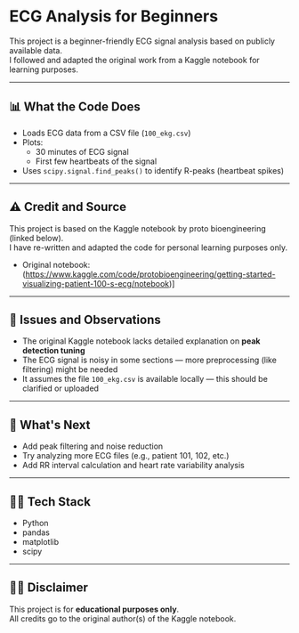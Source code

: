 # ECG Analysis for Beginners

This project is a beginner-friendly ECG signal analysis based on publicly available data.  
I followed and adapted the original work from a Kaggle notebook for learning purposes.

---

## 📊 What the Code Does

- Loads ECG data from a CSV file (`100_ekg.csv`)
- Plots:
  - 30 minutes of ECG signal
  - First few heartbeats of the signal
- Uses `scipy.signal.find_peaks()` to identify R-peaks (heartbeat spikes)

---

## ⚠️ Credit and Source

This project is based on the Kaggle notebook by proto bioengineering (linked below).  
I have re-written and adapted the code for personal learning purposes only.

- Original notebook: (https://www.kaggle.com/code/protobioengineering/getting-started-visualizing-patient-100-s-ecg/notebook)]

---

## 🧠 Issues and Observations

- The original Kaggle notebook lacks detailed explanation on **peak detection tuning**
- The ECG signal is noisy in some sections — more preprocessing (like filtering) might be needed
- It assumes the file `100_ekg.csv` is available locally — this should be clarified or uploaded

---

## 🚧 What's Next

- Add peak filtering and noise reduction
- Try analyzing more ECG files (e.g., patient 101, 102, etc.)
- Add RR interval calculation and heart rate variability analysis

---

## 🧑‍💻 Tech Stack

- Python
- pandas
- matplotlib
- scipy

---

## 🙋‍♀️ Disclaimer

This project is for **educational purposes only**.  
All credits go to the original author(s) of the Kaggle notebook.

